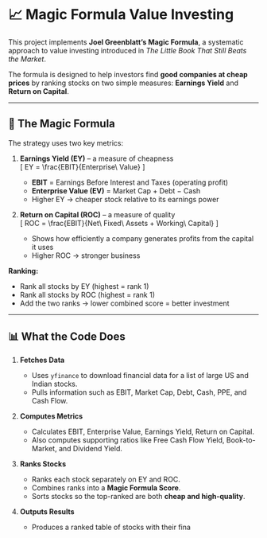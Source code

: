 # 📈 Magic Formula Value Investing

This project implements **Joel Greenblatt’s Magic Formula**, a systematic approach to value investing introduced in *The Little Book That Still Beats the Market*.  

The formula is designed to help investors find **good companies at cheap prices** by ranking stocks on two simple measures: **Earnings Yield** and **Return on Capital**.

---

## 🧠 The Magic Formula

The strategy uses two key metrics:

1. **Earnings Yield (EY)** – a measure of cheapness  
   \[
   EY = \frac{EBIT}{Enterprise\ Value}
   \]  
   - **EBIT** = Earnings Before Interest and Taxes (operating profit)  
   - **Enterprise Value (EV)** = Market Cap + Debt − Cash  
   - Higher EY → cheaper stock relative to its earnings power  

2. **Return on Capital (ROC)** – a measure of quality  
   \[
   ROC = \frac{EBIT}{Net\ Fixed\ Assets + Working\ Capital}
   \]  
   - Shows how efficiently a company generates profits from the capital it uses  
   - Higher ROC → stronger business  

**Ranking:**  
- Rank all stocks by EY (highest = rank 1)  
- Rank all stocks by ROC (highest = rank 1)  
- Add the two ranks → lower combined score = better investment  

---

## 📊 What the Code Does

1. **Fetches Data**  
   - Uses `yfinance` to download financial data for a list of large US and Indian stocks.  
   - Pulls information such as EBIT, Market Cap, Debt, Cash, PPE, and Cash Flow.  

2. **Computes Metrics**  
   - Calculates EBIT, Enterprise Value, Earnings Yield, Return on Capital.  
   - Also computes supporting ratios like Free Cash Flow Yield, Book-to-Market, and Dividend Yield.  

3. **Ranks Stocks**  
   - Ranks each stock separately on EY and ROC.  
   - Combines ranks into a **Magic Formula Score**.  
   - Sorts stocks so the top-ranked are both **cheap and high-quality**.  

4. **Outputs Results**  
   - Produces a ranked table of stocks with their fina
